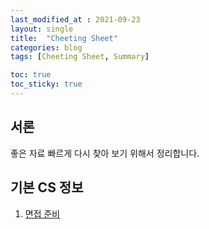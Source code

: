 ```yaml
---
last_modified_at : 2021-09-23
layout: single
title:  "Cheeting Sheet"
categories: blog
tags: [Cheeting Sheet, Summary]

toc: true
toc_sticky: true
---
```

## 서론
좋은 자료 빠르게 다시 찾아 보기 위해서 정리합니다.

## 기본 CS 정보
1. <a href='https://gmlwjd9405.github.io/tags.html#%EB%A9%B4%EC%A0%91'>면접 준비</a>